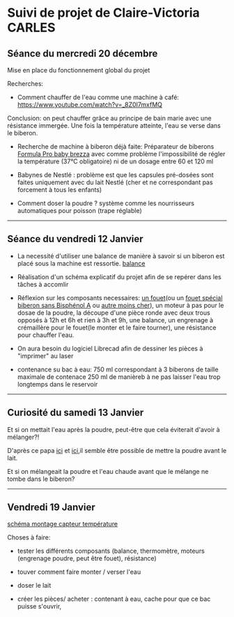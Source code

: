 # Suivi de projet de Claire-Victoria CARLES

  ## Séance du mercredi 20 décembre



Mise en place du fonctionnement global du projet


Recherches:

  + Comment chauffer de l'eau comme une machine à café: https://www.youtube.com/watch?v=_8Z0I7mxfMQ 
  
  Conclusion: on peut chauffer grâce au principe de bain marie avec une résistance immergée. Une fois la température atteinte, l'eau se verse dans le biberon.
  
  + Recherche de machine à biberon déjà faite: 
  Préparateur de biberons [Formula Pro baby brezza](https://www.youtube.com/watch?v=9HBh39_rbGg) avec comme problème l'impossibilité de régler la température (37°C obligatoire) ni de un dosage entre 60 et 120 ml
  
 + Babynes de Nestlé : problème est que les capsules pré-dosées sont faites uniquement avec du lait Nestlé (cher et ne correspondant pas forcement à tous les enfants)
  
  + Comment doser la poudre ? système comme les nourrisseurs automatiques pour poisson (trape réglable)
  
  -----------------------------------
  
  ## Séance du vendredi 12 Janvier 
  
 * La necessité d'utiliser une balance de manière à savoir si un biberon est placé sous la machine est ressortie. [balance]( https://fr.aliexpress.com/item/Elecrow-Weight-Sensor-Load-Cell-Kits-DIY-Electronic-Scales-Weight-for-Arduino-HX711-Amplifier-Low-Standby/32806983774.html?spm=a2g0w.search0302.3.2.613742f7S0hrpR&ws_ab_test=searchweb0_0,searchweb201602_0_10152_10151_10613_10615_10614_10059_10314_10534_10084_100031_10083_10184_10305_10304_10307_10604_10306_10341_10065_10142_10340_10068_10343_10342_10103_10344_10302,searchweb201603_0,ppcSwitch_0&algo_pvid=83425211-7640-4ccd-b8e1-683985dd24b6&algo_expid=83425211-7640-4ccd-b8e1-683985dd24b6-0)
 
    
* Réalisation d'un schéma explicatif du projet afin de se repérer dans les tâches à accomlir
 
* Réflexion sur les composants necessaires: [un fouet](https://www.spi-discount.net/fr/ustensiles-cuisine/1512-emulsionneur-3700606462321.html)(ou un [fouet spécial biberon sans Bisphénol A](https://www.roseoubleu.com/fr/melangeur-antigrumeaux-pour-biberon-2225-accessoires-biberon) ou [autre moins cher](http://www.lesmeresnature.com/nos-biberons/950product.html)), un moteur à pas pour le dosae de la poudre, la découpe d'une pièce ronde avec deux trous opposés à 12h et 6h et rien à 3h et 9h, une balance, un engrenage à crémaillère pour le fouet(le monter et le faire tourner), une résistance pour chauffer l'eau.

* On aura besoin du logiciel Librecad afin de dessiner les pièces à "imprimer" au laser

* contenance su bac à eau: 750 ml correspondant à 3 biberons de taille maximale de contenace 250 ml de manièreb à ne pas laisser l'eau trop longtemps dans le reservoir
 
 ----------------------------------
   ## Curiosité du samedi 13 Janvier 
   
   Et si on mettait l'eau après la poudre, peut-être que cela éviterait d'avoir à mélanger?!
  
  D'après ce papa [ici](https://www.je-suis-papa.com/test-bib-expresso-beaba/) et [ici](https://lily2b.wordpress.com/2012/06/13/leau-ou-la-poudre/),il semble être possible de mettre la poudre avant le lait.

Et si on mélangeait la poudre et l'eau chaude avant que le mélange ne tombe dans le biberon?

----------------------------------
   ## Vendredi 19 Janvier 

[schéma montage capteur température](http://www.pihomeserver.fr/2013/10/29/raspberry-pi-home-server-utiliser-sonde-temperature-etanche-ds18b20/)

Choses à faire:

* tester les différents composants (balance, thermomètre, moteurs (engrenage poudre, peut être fouet), résistance)

* touver comment faire monter / verser l'eau

* doser le lait

* créer les pièces/ acheter : contenant à eau, cache pour que ce bac puisse s'ouvrir,  
